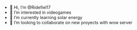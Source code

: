 - 👋 Hi, I’m @Ridefiel17
- 👀 I’m interested in videogames
- 🌱 I’m currently learning solar energy
- 💞️ I’m looking to collaborate on new proyects with wow server

<!---
Ridefiel17/Ridefiel17 is a ✨ special ✨ repository because its `README.md` (this file) appears on your GitHub profile.
You can click the Preview link to take a look at your changes.
--->
